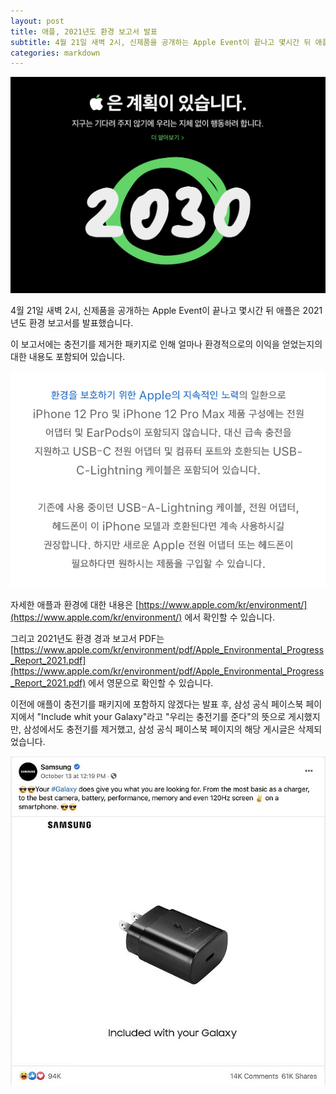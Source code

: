 ```yaml
---
layout: post
title: 애플, 2021년도 환경 보고서 발표
subtitle: 4월 21일 새벽 2시, 신제품을 공개하는 Apple Event이 끝나고 몇시간 뒤 애플은 2021년도 환경 보고서를 발표했습니다.
categories: markdown
---
```


![애플은 계획이 있습니다](/img/AppleHave.png)

4월 21일 새벽 2시, 신제품을 공개하는 Apple Event이 끝나고 몇시간 뒤 애플은 2021년도 환경 보고서를 발표했습니다.

이 보고서에는 충전기를 제거한 패키지로 인해 얼마나 환경적으로의 이익을 얻었는지의 대한 내용도 포함되어 있습니다.

![애플 아이폰 구매 페이지 안내](/img/AppleInfo.png)

자세한 애플과 환경에 대한 내용은 [https://www.apple.com/kr/environment/](https://www.apple.com/kr/environment/) 에서 확인할 수 있습니다.

그리고 2021년도 환경 경과 보고서 PDF는 [https://www.apple.com/kr/environment/pdf/Apple_Environmental_Progress_Report_2021.pdf](https://www.apple.com/kr/environment/pdf/Apple_Environmental_Progress_Report_2021.pdf) 에서 영문으로 확인할 수 있습니다.

이전에 애플이 충전기를 패키지에 포함하지 않겠다는 발표 후, 삼성 공식 페이스북 페이지에서 "Include whit your Galaxy"라고 "우리는 충전기를 준다"의 뜻으로 게시했지만, 삼성에서도 충전기를 제거했고, 삼성 공식 페이스북 페이지의 해당 게시글은 삭제되었습니다.

![애플과 삼성의 충전기 싸움](/img/SamsungVsApple.png)
